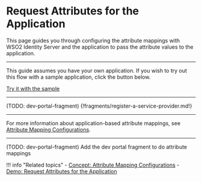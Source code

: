 # Request Attributes for the Application

This page guides you through configuring the attribute mappings with WSO2 Identity Server and the application to pass the 
attribute values to the application. 

---

This guide assumes you have your own application. If you wish to try out this flow with a sample application, click the button below. 

<a class="samplebtn_a" href="../../../quick-starts/attribute-config-sample" rel="nofollow noopener">Try it with the sample</a>

----

(TODO: dev-portal-fragment)
{!fragments/register-a-service-provider.md!}

----
For more information about application-based attribute mappings, see [Attribute Mapping Configurations](../sp-attributes-config).

----
(TODO: dev-portal-fragment)
Add the dev portal fragment to do attribute mappings



!!! info "Related topics"
    - [Concept: Attribute Mapping Configurations](../sp-attributes-config)
    - [Demo: Request Attributes for the Application](TODO:insert-link-to-sample)